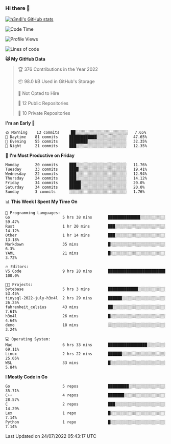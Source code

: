 ### Hi there 👋

[![h3n4l's GitHub stats](https://github-readme-stats.vercel.app/api?username=h3n4l&count_private=true&show_icons=true&theme=radical)](https://github.com/h3n4l/github-readme-stats)

<!--START_SECTION:waka-->
![Code Time](http://img.shields.io/badge/Code%20Time-503%20hrs-blue)

![Profile Views](http://img.shields.io/badge/Profile%20Views-100-blue)

![Lines of code](https://img.shields.io/badge/From%20Hello%20World%20I%27ve%20Written-39%20Thousand%20lines%20of%20code-blue)

**🐱 My GitHub Data** 

> 🏆 376 Contributions in the Year 2022
 > 
> 📦 98.0 kB Used in GitHub's Storage 
 > 
> 🚫 Not Opted to Hire
 > 
> 📜 12 Public Repositories 
 > 
> 🔑 10 Private Repositories  
 > 
**I'm an Early 🐤** 

```text
🌞 Morning    13 commits     ██░░░░░░░░░░░░░░░░░░░░░░░   7.65% 
🌆 Daytime    81 commits     ████████████░░░░░░░░░░░░░   47.65% 
🌃 Evening    55 commits     ████████░░░░░░░░░░░░░░░░░   32.35% 
🌙 Night      21 commits     ███░░░░░░░░░░░░░░░░░░░░░░   12.35%

```
📅 **I'm Most Productive on Friday** 

```text
Monday       20 commits     ███░░░░░░░░░░░░░░░░░░░░░░   11.76% 
Tuesday      33 commits     ████░░░░░░░░░░░░░░░░░░░░░   19.41% 
Wednesday    22 commits     ███░░░░░░░░░░░░░░░░░░░░░░   12.94% 
Thursday     24 commits     ███░░░░░░░░░░░░░░░░░░░░░░   14.12% 
Friday       34 commits     █████░░░░░░░░░░░░░░░░░░░░   20.0% 
Saturday     34 commits     █████░░░░░░░░░░░░░░░░░░░░   20.0% 
Sunday       3 commits      ░░░░░░░░░░░░░░░░░░░░░░░░░   1.76%

```


📊 **This Week I Spent My Time On** 

```text
💬 Programming Languages: 
Go                       5 hrs 38 mins       ██████████████░░░░░░░░░░░   59.47% 
Rust                     1 hr 20 mins        ███░░░░░░░░░░░░░░░░░░░░░░   14.12% 
Other                    1 hr 14 mins        ███░░░░░░░░░░░░░░░░░░░░░░   13.18% 
Markdown                 35 mins             █░░░░░░░░░░░░░░░░░░░░░░░░   6.3% 
YAML                     21 mins             █░░░░░░░░░░░░░░░░░░░░░░░░   3.72%

🔥 Editors: 
VS Code                  9 hrs 28 mins       █████████████████████████   100.0%

🐱‍💻 Projects: 
bytebase                 5 hrs 3 mins        █████████████░░░░░░░░░░░░   53.45% 
tinysql-2022-july-h3n4l  2 hrs 29 mins       ██████░░░░░░░░░░░░░░░░░░░   26.25% 
fahrenheit_celsius       43 mins             ██░░░░░░░░░░░░░░░░░░░░░░░   7.61% 
h3n4l                    26 mins             █░░░░░░░░░░░░░░░░░░░░░░░░   4.64% 
demo                     18 mins             ░░░░░░░░░░░░░░░░░░░░░░░░░   3.24%

💻 Operating System: 
Mac                      6 hrs 33 mins       █████████████████░░░░░░░░   69.11% 
Linux                    2 hrs 22 mins       ██████░░░░░░░░░░░░░░░░░░░   25.05% 
WSL                      33 mins             █░░░░░░░░░░░░░░░░░░░░░░░░   5.84%

```

**I Mostly Code in Go** 

```text
Go                       5 repos             █████████░░░░░░░░░░░░░░░░   35.71% 
C++                      4 repos             ███████░░░░░░░░░░░░░░░░░░   28.57% 
C                        2 repos             ███░░░░░░░░░░░░░░░░░░░░░░   14.29% 
Lex                      1 repo              █░░░░░░░░░░░░░░░░░░░░░░░░   7.14% 
Python                   1 repo              █░░░░░░░░░░░░░░░░░░░░░░░░   7.14%

```



 Last Updated on 24/07/2022 05:43:17 UTC
<!--END_SECTION:waka-->


